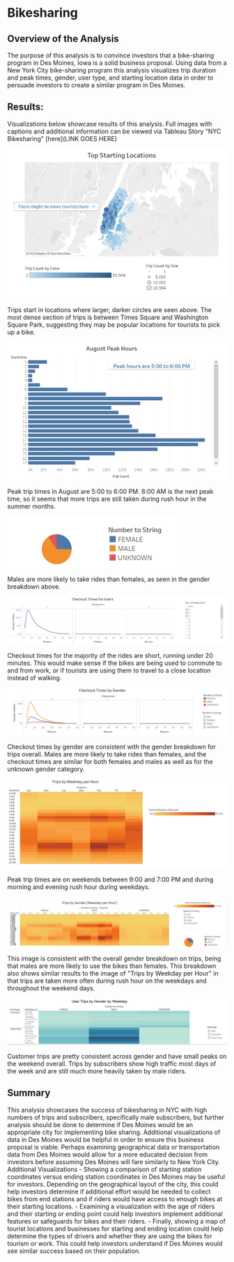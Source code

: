 # Bikesharing

## Overview of the Analysis
The purpose of this analysis is to convince investors that a bike-sharing program in Des Moines, Iowa is a solid business proposal. Using data from a New York City bike-sharing program this analysis visualizes trip duration and peak times, gender, user type, and starting location data in order to persuade investors to create a similar program in Des Moines.

## Results: 

Visualizations below showcase results of this analysis. Full images with captions and additional information can be viewed via Tableau Story "NYC Bikesharing" [here](LINK GOES HERE)


!["Top Starting Locations"](images/Top_starting_locations.png)


Trips start in locations where larger, darker circles are seen above. The most dense section of trips is between Times Square and Washington Square Park, suggesting they may be popular locations for tourists to pick up a bike. 


!["August Peak Hours"](images/August_peak_hours.png)


Peak trip times in August are 5:00 to 6:00 PM. 8:00 AM is the next peak time, so it seems that more trips are still taken during rush hour in the summer months.

!["Gender Breakdown"](images/Gender_breakdown.png)


Males are more likely to take rides than females, as seen in the gender breakdown above.


!["Checkout Times for Users"](images/Checkout_times_users.png)


Checkout times for the majority of the rides are short, running under 20 minutes. This would make sense if the bikes are being used to commute to and from work, or if tourists are using them to travel to a close location instead of walking.


!["Checkout Times by Gender"](images/Checkout_times_gender.png)


Checkout times by gender are consistent with the gender breakdown for trips overall. Males are more likely to take rides than females, and the checkout times are similar for both females and males as well as for the unknown gender category.


!["Trips by Weekday per Hour"](images/Trips_by_weekday_hour.png)

Peak trip times are on weekends between 9:00 and 7:00 PM and during morning and evening rush hour during weekdays.


!["Trips by Gender per Weekday Hours"](images/Trips_by_gender_weekday.png)


This image is consistent with the overall gender breakdown on trips, being that males are more likely to use the bikes than females. This breakdown also shows similar results to the image of "Trips by Weekday per Hour" in that trips are taken more often during rush hour on the weekdays and throughout the weekend days.


!["Trips by User Type by Gender"](images/User_trips_by_gender.png)


Customer trips are pretty consistent across gender and have small peaks on the weekend overall. Trips by subscribers show high traffic most days of the week and are still much more heavily taken by male riders.



## Summary
This analysis showcases the success of bikesharing in NYC with high numbers of trips and subscribers, specifically male subscribers, but further analysis should be done to determine if Des Moines would be an appropriate city for implementing bike sharing. Additional visualizations of data in Des Moines would be helpful in order to ensure this business proposal is viable. Perhaps examining geographical data or transportation data from Des Moines would allow for a more educated decision from investors before assuming Des Moines will fare similarly to New York City.  
    Additional Visualizations
         - Showing a comparison of starting station coordinates versus ending station coordinates in Des Moines may be useful for investors. Depending on the geographical layout of the city, this could help investors determine if additional effort would be needed to collect bikes from end stations and if riders would have access to enough bikes at their starting locations.
         - Examining a visualization with the age of riders and their starting or ending point could help investors implement additional features or safeguards for bikes and their riders.
         - Finally, showing a map of tourist locations and businesses for starting and ending location could help determine the types of drivers and whether they are using the bikes for tourism or work. This could help investors understand if Des Moines would see similar success based on their population. 